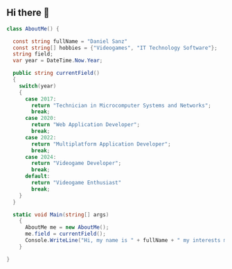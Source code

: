 ## Hi there 👋

<!--
**SirLeBug/SirLeBug** is a ✨ _special_ ✨ repository because its `README.md` (this file) appears on your GitHub profile.

Here are some ideas to get you started:

- 🔭 I’m currently working on ...
- 🌱 I’m currently learning ...
- 👯 I’m looking to collaborate on ...
- 🤔 I’m looking for help with ...
- 💬 Ask me about ...
- 📫 How to reach me: ...
- 😄 Pronouns: ...
- ⚡ Fun fact: ...
-->

```C#
class AboutMe() {

  const string fullName = "Daniel Sanz"
  const string[] hobbies = {"Videogames", "IT Technology Software"};
  string field;
  var year = DateTime.Now.Year;

  public string currentField()
  {
    switch(year) 
    {
      case 2017:
        return "Technician in Microcomputer Systems and Networks";
        break;
      case 2020:
        return "Web Application Developer";
        break;
      case 2022:
        return "Multiplatform Application Developer";
        break;
      case 2024:
        return "Videogame Developer";
        break;
      default:
        return "Videogame Enthusiast"
        break;
    }
  }

  static void Main(string[] args)
    {
      AboutMe me = new AboutMe();
      me.field = currentField();
      Console.WriteLine("Hi, my name is " + fullName + " my interests mostly consist of " + hobbies[0] + " and also " + hobbies[1] + ". I am currently an emerging " + field + ", I hope you enjoy your stay.");
    }

}
```
